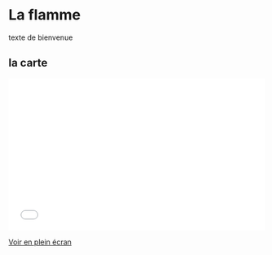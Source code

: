 # La flamme

texte de bienvenue

## la carte

<iframe width="100%" height="300px" frameborder="0" allowfullscreen src="//umap.openstreetmap.fr/fr/map/la-flamme-voyageuse_486333?scaleControl=false&miniMap=true&scrollWheelZoom=true&zoomControl=true&allowEdit=false&moreControl=true&searchControl=null&tilelayersControl=null&embedControl=null&datalayersControl=true&onLoadPanel=caption&captionBar=false&editinosmControl=true"></iframe><p><a href="//umap.openstreetmap.fr/fr/map/la-flamme-voyageuse_486333">Voir en plein écran</a></p>

